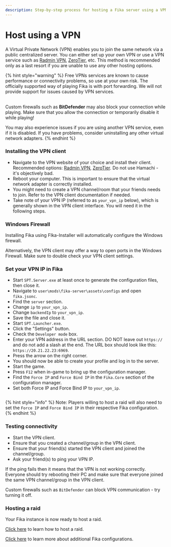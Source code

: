 ```yaml
---
description: Step-by-step process for hosting a Fika server using a VPN client.
---
```


# Host using a VPN

A Virtual Private Network (VPN) enables you to join the same network via a public centralized server. You can either set up your own VPN or use a VPN service such as [Radmin VPN](https://www.radmin-vpn.com/), [ZeroTier](https://www.zerotier.com/download/), etc. This method is recommended only as a last resort if you are unable to use any other hosting options.

{% hint style="warning" %}
Free VPNs services are known to cause performance or connectivity problems, so use at your own risk. The officially supported way of playing Fika is with port forwarding. We will not provide support for issues caused by VPN services.

\
Custom firewalls such as **BitDefender** may also block your connection while playing. Make sure that you allow the connection or temporarily disable it while playing!

You may also experience issues if you are using another VPN service, even if it is disabled. If you have problems, consider uninstalling any other virtual network adapters.
{% endhint %}

### Installing the VPN client

* Navigate to the VPN website of your choice and install their client. Recommended options: [Radmin VPN](https://www.radmin-vpn.com/), [ZeroTier](https://www.zerotier.com/download/). Do not use Hamachi - it's objectively bad.
* Reboot your computer. This is important to ensure that the virtual network adapter is correctly installed.
* You might need to create a VPN channel/room that your friends needs to join. Refer to the VPN client documentation if needed.
* Take note of your VPN IP (referred to as `your_vpn_ip` below), which is generally shown in the VPN client interface. You will need it in the following steps.

### Windows Firewall

Installing Fika using FIka-Installer will automatically configure the Windows firewall.

Alternatively, the VPN client may offer a way to open ports in the Windows Firewall. Make sure to double check your VPN client settings.

### Set your VPN IP in Fika

* Start `SPT.Server.exe` at least once to generate the configuration files, then close it.
* Navigate to `user\mods\fika-server\assets\configs` and open `fika.jsonc`.
* Find the `server` section.
* Change `ip` to `your_vpn_ip`.
* Change `backendIp` to `your_vpn_ip`.
* Save the file and close it.
* Start `SPT.Launcher.exe`.
* Click the "Settings" button.
* Check the `Developer mode` box.
* Enter your VPN address in the URL section. DO NOT leave out `https://` and do not add a slash at the end. The URL box should look like this: `https://20.21.22.23:6969`.
* Press the arrow on the right corner.
* You should now be able to create your profile and log in to the server.
* Start the game.
* Press `F12` when in-game to bring up the configuration manager.
* Find the `Force IP` and `Force Bind IP` in the `Fika.Core` section of the configuration manager.
* Set both Force IP and Force Bind IP to `your_vpn_ip`.

<figure><img src="../.gitbook/assets/forceip.png" alt=""><figcaption></figcaption></figure>

{% hint style="info" %}
Note: Players willing to host a raid will also need to set the `Force IP` and `Force Bind IP` in their respective Fika configuration.
{% endhint %}

### Testing connectivity

* Start the VPN client.
* Ensure that you created a channel/group in the VPN client.
* Ensure that your friend(s) started the VPN client and joined the channel/group.
* Ask your friend(s) to ping your VPN IP.

If the ping fails then it means that the VPN is not working correctly. Everyone should try rebooting their PC and make sure that everyone joined the same VPN channel/group in the VPN client.&#x20;

Custom firewalls such as `BitDefender` can block VPN communication - try turning it off.

### Hosting a raid

Your Fika instance is now ready to host a raid.

[Click here](../playing-fika.md#hosting-a-raid) to learn how to host a raid.

[Click here](../fika-configuration/) to learn more about additional Fika configurations.
